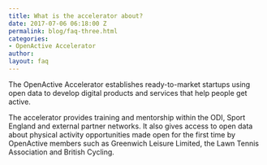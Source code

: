 ```yaml
---
title: What is the accelerator about?
date: 2017-07-06 06:18:00 Z
permalink: blog/faq-three.html
categories:
- OpenActive Accelerator
author: 
layout: faq
---
```


The OpenActive Accelerator establishes ready-to-market startups using open data to develop digital products and services that help people get active.

The accelerator provides training and mentorship within the ODI, Sport England and external partner networks. It also gives access to open data about physical activity opportunities made open for the first time by OpenActive members such as Greenwich Leisure Limited, the Lawn Tennis Association and British Cycling.
